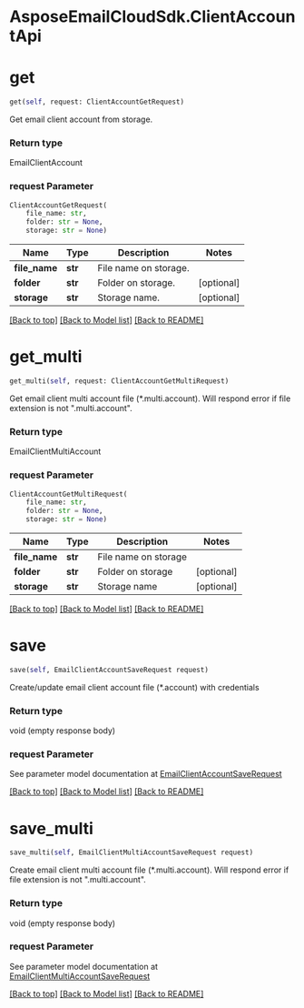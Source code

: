 
# AsposeEmailCloudSdk.ClientAccountApi

        
<a name="get"></a>
# get

```python
get(self, request: ClientAccountGetRequest)
```

Get email client account from storage.             

### Return type

EmailClientAccount

### request Parameter
```python
ClientAccountGetRequest(
    file_name: str, 
    folder: str = None, 
    storage: str = None)
```

Name | Type | Description  | Notes
------------- | ------------- | ------------- | -------------
 **file_name** | **str** | File name on storage. | 
 **folder** | **str** | Folder on storage. | [optional] 
 **storage** | **str** | Storage name. | [optional] 

[[Back to top]](#) [[Back to Model list]](Models.md) [[Back to README]](README.md)
        
<a name="get_multi"></a>
# get_multi

```python
get_multi(self, request: ClientAccountGetMultiRequest)
```

Get email client multi account file (*.multi.account). Will respond error if file extension is not \".multi.account\".             

### Return type

EmailClientMultiAccount

### request Parameter
```python
ClientAccountGetMultiRequest(
    file_name: str, 
    folder: str = None, 
    storage: str = None)
```

Name | Type | Description  | Notes
------------- | ------------- | ------------- | -------------
 **file_name** | **str** | File name on storage | 
 **folder** | **str** | Folder on storage | [optional] 
 **storage** | **str** | Storage name | [optional] 

[[Back to top]](#) [[Back to Model list]](Models.md) [[Back to README]](README.md)
        
<a name="save"></a>
# save

```python
save(self, EmailClientAccountSaveRequest request)
```

Create/update email client account file (*.account) with credentials             

### Return type

void (empty response body)

### request Parameter

See parameter model documentation at [EmailClientAccountSaveRequest](EmailClientAccountSaveRequest.md)

[[Back to top]](#) [[Back to Model list]](Models.md) [[Back to README]](README.md)
        
<a name="save_multi"></a>
# save_multi

```python
save_multi(self, EmailClientMultiAccountSaveRequest request)
```

Create email client multi account file (*.multi.account). Will respond error if file extension is not \".multi.account\".             

### Return type

void (empty response body)

### request Parameter

See parameter model documentation at [EmailClientMultiAccountSaveRequest](EmailClientMultiAccountSaveRequest.md)

[[Back to top]](#) [[Back to Model list]](Models.md) [[Back to README]](README.md)

